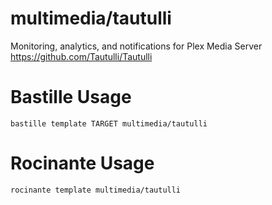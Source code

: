 # multimedia/tautulli
Monitoring, analytics, and notifications for Plex Media Server
https://github.com/Tautulli/Tautulli

# Bastille Usage
```shell
bastille template TARGET multimedia/tautulli
```

# Rocinante Usage
```shell
rocinante template multimedia/tautulli
```
